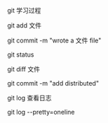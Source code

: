 git 学习过程

git add 文件

git commit -m "wrote a 文件 file"

git status

git diff 文件

git commit -m "add distributed"

git log  查看日志

git log --pretty=oneline
